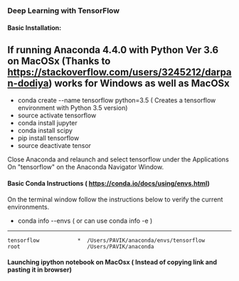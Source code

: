 ### Deep Learning with TensorFlow 

#### Basic Installation:
If running Anaconda 4.4.0 with Python Ver 3.6 on MacOSx (Thanks to https://stackoverflow.com/users/3245212/darpan-dodiya) works for Windows as well as MacOSx
---
* conda create --name tensorflow python=3.5  ( Creates a tensorflow environment with Python 3.5 version)
* source activate tensorflow
* conda install jupyter
* conda install scipy
* pip install tensorflow
* source deactivate tensor 

Close Anaconda and relaunch and select tensorflow under the Applications On "tensorflow" on the Anaconda Navigator Window. 


#### Basic Conda Instructions ( https://conda.io/docs/using/envs.html)
On the terminal window follow the instructions below to verify the current environments.
* conda info --envs  ( or can use conda info -e )
---
    tensorflow            *  /Users/PAVIK/anaconda/envs/tensorflow
    root                     /Users/PAVIK/anaconda

#### Launching ipython notebook on MacOsx ( Instead of copying link and pasting it in browser)
